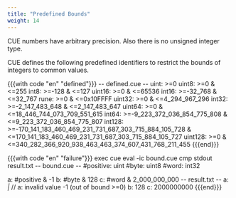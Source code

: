```yaml
---
title: "Predefined Bounds"
weight: 14
---
```


CUE numbers have arbitrary precision.
Also there is no unsigned integer type.

CUE defines the following predefined identifiers to restrict the bounds of
integers to common values.

{{{with code "en" "defined"}}}
-- defined.cue --
uint:   >=0
uint8:  >=0 & <=255
int8:   >=-128 & <=127
uint16: >=0 & <=65536
int16:  >=-32_768 & <=32_767
rune:   >=0 & <=0x10FFFF
uint32: >=0 & <=4_294_967_296
int32:  >=-2_147_483_648 & <=2_147_483_647
uint64: >=0 & <=18_446_744_073_709_551_615
int64:  >=-9_223_372_036_854_775_808 & <=9_223_372_036_854_775_807
int128: >=-170_141_183_460_469_231_731_687_303_715_884_105_728 &
		<=170_141_183_460_469_231_731_687_303_715_884_105_727
uint128: >=0 & <=340_282_366_920_938_463_463_374_607_431_768_211_455
{{{end}}}

{{{with code "en" "failure"}}}
exec cue eval -ic bound.cue
cmp stdout result.txt
-- bound.cue --
#positive: uint
#byte:     uint8
#word:     int32

a: #positive & -1
b: #byte & 128
c: #word & 2_000_000_000
-- result.txt --
a: _|_ // a: invalid value -1 (out of bound >=0)
b: 128
c: 2000000000
{{{end}}}
